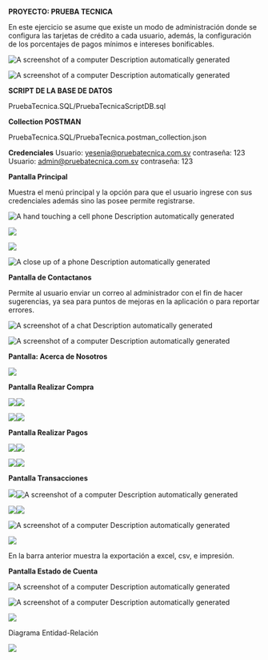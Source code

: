**PROYECTO: PRUEBA TECNICA**

En este ejercicio se asume que existe un modo de administración donde se
configura las tarjetas de crédito a cada usuario, además, la
configuración de los porcentajes de pagos mínimos e intereses
bonificables.


![A screenshot of a computer Description automatically
generated](image1.png)

![A screenshot of a computer Description automatically
generated](image2.png)

**SCRIPT DE LA BASE DE DATOS**

PruebaTecnica.SQL/PruebaTecnicaScriptDB.sql

**Collection POSTMAN**

PruebaTecnica.SQL/PruebaTecnica.postman_collection.json

**Credenciales**
Usuario: yesenia@pruebatecnica.com.sv contraseña: 123
Usuario: admin@pruebatecnica.com.sv contraseña: 123

**Pantalla Principal**

Muestra el menú principal y la opción para que el usuario ingrese con
sus credenciales además sino las posee permite registrarse.

![A hand touching a cell phone Description automatically
generated](image3.png)

![](image4.png)

![](image5.png)

![A close up of a phone Description automatically
generated](image6.png)

**Pantalla de Contactanos**

Permite al usuario enviar un correo al administrador con el fin de hacer
sugerencias, ya sea para puntos de mejoras en la aplicación o para
reportar errores.

![A screenshot of a chat Description automatically
generated](image7.png)

![A screenshot of a computer Description automatically
generated](image8.png)

**Pantalla: Acerca de Nosotros**

![](image9.png)

**Pantalla Realizar Compra**

![](image10.png)![](image11.png)

![](image12.png)![](image13.png)

**Pantalla Realizar Pagos**

![](image14.png)![](image15.png)

![](image16.png)![](image17.png)

**Pantalla Transacciones**

![](image18.png)![A screenshot of a computer Description
automatically
generated](image19.png)

![](image20.png)![](image21.png)

![A screenshot of a computer Description automatically
generated](image22.png)

![](image23.png)

En la barra anterior muestra la exportación a excel, csv, e impresión.

**Pantalla Estado de Cuenta**

![A screenshot of a computer Description automatically
generated](image24.png)

![A screenshot of a computer Description automatically
generated](image25.png)

![](image26.jpeg)

Diagrama Entidad-Relación

![](DiagramaER.png)
